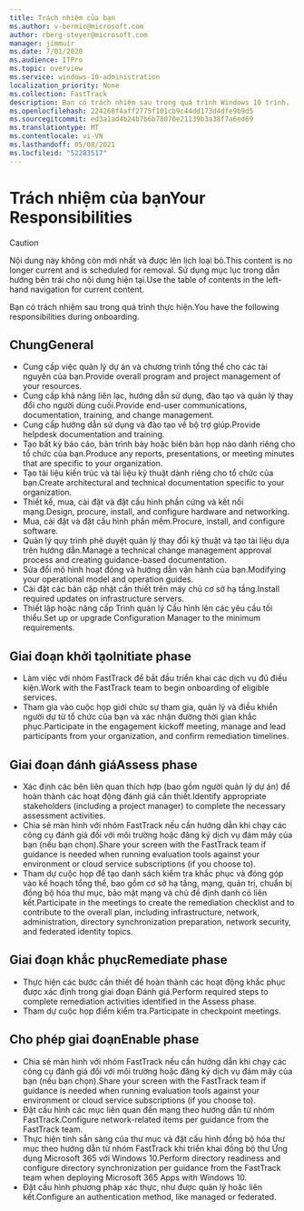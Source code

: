 ```yaml
---
title: Trách nhiệm của bạn
ms.author: v-bermic@microsoft.com
author: rberg-steyer@microsoft.com
manager: jimmuir
ms.date: 7/01/2020
ms.audience: ITPro
ms.topic: overview
ms.service: windows-10-administration
localization_priority: None
ms.collection: FastTrack
description: Bạn có trách nhiệm sau trong quá trình Windows 10 trình.
ms.openlocfilehash: 224268f4aff2775f101cb9c44dd173d4dfe9b9d5
ms.sourcegitcommit: ed3a1ad4b24b7b6b78070e21139b3a38f7a6ed69
ms.translationtype: MT
ms.contentlocale: vi-VN
ms.lasthandoff: 05/08/2021
ms.locfileid: "52283517"
---
```

# <a name="your-responsibilities"></a><span data-ttu-id="ff7f9-103">Trách nhiệm của bạn</span><span class="sxs-lookup"><span data-stu-id="ff7f9-103">Your Responsibilities</span></span>
> [!CAUTION]
> <span data-ttu-id="ff7f9-104">Nội dung này không còn mới nhất và được lên lịch loại bỏ.</span><span class="sxs-lookup"><span data-stu-id="ff7f9-104">This content is no longer current and is scheduled for removal.</span></span> <span data-ttu-id="ff7f9-105">Sử dụng mục lục trong dẫn hướng bên trái cho nội dung hiện tại.</span><span class="sxs-lookup"><span data-stu-id="ff7f9-105">Use the table of contents in the left-hand navigation for current content.</span></span>

<span data-ttu-id="ff7f9-106">Bạn có trách nhiệm sau trong quá trình thực hiện.</span><span class="sxs-lookup"><span data-stu-id="ff7f9-106">You have the following responsibilities during onboarding.</span></span>

## <a name="general"></a><span data-ttu-id="ff7f9-107">Chung</span><span class="sxs-lookup"><span data-stu-id="ff7f9-107">General</span></span>

- <span data-ttu-id="ff7f9-108">Cung cấp việc quản lý dự án và chương trình tổng thể cho các tài nguyên của bạn.</span><span class="sxs-lookup"><span data-stu-id="ff7f9-108">Provide overall program and project management of your resources.</span></span>
- <span data-ttu-id="ff7f9-109">Cung cấp khả năng liên lạc, hướng dẫn sử dụng, đào tạo và quản lý thay đổi cho người dùng cuối.</span><span class="sxs-lookup"><span data-stu-id="ff7f9-109">Provide end-user communications, documentation, training, and change management.</span></span>
- <span data-ttu-id="ff7f9-110">Cung cấp hướng dẫn sử dụng và đào tạo về bộ trợ giúp.</span><span class="sxs-lookup"><span data-stu-id="ff7f9-110">Provide helpdesk documentation and training.</span></span>
- <span data-ttu-id="ff7f9-111">Tạo bất kỳ báo cáo, bản trình bày hoặc biên bản họp nào dành riêng cho tổ chức của bạn.</span><span class="sxs-lookup"><span data-stu-id="ff7f9-111">Produce any reports, presentations, or meeting minutes that are specific to your organization.</span></span>
- <span data-ttu-id="ff7f9-112">Tạo tài liệu kiến trúc và tài liệu kỹ thuật dành riêng cho tổ chức của bạn.</span><span class="sxs-lookup"><span data-stu-id="ff7f9-112">Create architectural and technical documentation specific to your organization.</span></span>
- <span data-ttu-id="ff7f9-113">Thiết kế, mua, cài đặt và đặt cấu hình phần cứng và kết nối mạng.</span><span class="sxs-lookup"><span data-stu-id="ff7f9-113">Design, procure, install, and configure hardware and networking.</span></span>
- <span data-ttu-id="ff7f9-114">Mua, cài đặt và đặt cấu hình phần mềm.</span><span class="sxs-lookup"><span data-stu-id="ff7f9-114">Procure, install, and configure software.</span></span>
- <span data-ttu-id="ff7f9-115">Quản lý quy trình phê duyệt quản lý thay đổi kỹ thuật và tạo tài liệu dựa trên hướng dẫn.</span><span class="sxs-lookup"><span data-stu-id="ff7f9-115">Manage a technical change management approval process and creating guidance-based documentation.</span></span>
- <span data-ttu-id="ff7f9-116">Sửa đổi mô hình hoạt động và hướng dẫn vận hành của bạn.</span><span class="sxs-lookup"><span data-stu-id="ff7f9-116">Modifying your operational model and operation guides.</span></span>
- <span data-ttu-id="ff7f9-117">Cài đặt các bản cập nhật cần thiết trên máy chủ cơ sở hạ tầng.</span><span class="sxs-lookup"><span data-stu-id="ff7f9-117">Install required updates on infrastructure servers.</span></span>
- <span data-ttu-id="ff7f9-118">Thiết lập hoặc nâng cấp Trình quản lý Cấu hình lên các yêu cầu tối thiểu.</span><span class="sxs-lookup"><span data-stu-id="ff7f9-118">Set up or upgrade Configuration Manager to the minimum requirements.</span></span>

## <a name="initiate-phase"></a><span data-ttu-id="ff7f9-119">Giai đoạn khởi tạo</span><span class="sxs-lookup"><span data-stu-id="ff7f9-119">Initiate phase</span></span>

- <span data-ttu-id="ff7f9-120">Làm việc với nhóm FastTrack để bắt đầu triển khai các dịch vụ đủ điều kiện.</span><span class="sxs-lookup"><span data-stu-id="ff7f9-120">Work with the FastTrack team to begin onboarding of eligible services.</span></span>
- <span data-ttu-id="ff7f9-121">Tham gia vào cuộc họp giới chức sự tham gia, quản lý và điều khiển người dự từ tổ chức của bạn và xác nhận đường thời gian khắc phục.</span><span class="sxs-lookup"><span data-stu-id="ff7f9-121">Participate in the engagement kickoff meeting, manage and lead participants from your organization, and confirm remediation timelines.</span></span>

## <a name="assess-phase"></a><span data-ttu-id="ff7f9-122">Giai đoạn đánh giá</span><span class="sxs-lookup"><span data-stu-id="ff7f9-122">Assess phase</span></span>

- <span data-ttu-id="ff7f9-123">Xác định các bên liên quan thích hợp (bao gồm người quản lý dự án) để hoàn thành các hoạt động đánh giá cần thiết.</span><span class="sxs-lookup"><span data-stu-id="ff7f9-123">Identify appropriate stakeholders (including a project manager) to complete the necessary assessment activities.</span></span>
- <span data-ttu-id="ff7f9-124">Chia sẻ màn hình với nhóm FastTrack nếu cần hướng dẫn khi chạy các công cụ đánh giá đối với môi trường hoặc đăng ký dịch vụ đám mây của bạn (nếu bạn chọn).</span><span class="sxs-lookup"><span data-stu-id="ff7f9-124">Share your screen with the FastTrack team if guidance is needed when running evaluation tools against your environment or cloud service subscriptions (if you choose to).</span></span>
- <span data-ttu-id="ff7f9-125">Tham dự cuộc họp để tạo danh sách kiểm tra khắc phục và đóng góp vào kế hoạch tổng thể, bao gồm cơ sở hạ tầng, mạng, quản trị, chuẩn bị đồng bộ hóa thư mục, bảo mật mạng và chủ đề định danh có liên kết.</span><span class="sxs-lookup"><span data-stu-id="ff7f9-125">Participate in the meetings to create the remediation checklist and to contribute to the overall plan, including infrastructure, network, administration, directory synchronization preparation, network security, and federated identity topics.</span></span>

## <a name="remediate-phase"></a><span data-ttu-id="ff7f9-126">Giai đoạn khắc phục</span><span class="sxs-lookup"><span data-stu-id="ff7f9-126">Remediate phase</span></span>

- <span data-ttu-id="ff7f9-127">Thực hiện các bước cần thiết để hoàn thành các hoạt động khắc phục được xác định trong giai đoạn Đánh giá.</span><span class="sxs-lookup"><span data-stu-id="ff7f9-127">Perform required steps to complete remediation activities identified in the Assess phase.</span></span>
- <span data-ttu-id="ff7f9-128">Tham dự cuộc họp điểm kiểm tra.</span><span class="sxs-lookup"><span data-stu-id="ff7f9-128">Participate in checkpoint meetings.</span></span>

## <a name="enable-phase"></a><span data-ttu-id="ff7f9-129">Cho phép giai đoạn</span><span class="sxs-lookup"><span data-stu-id="ff7f9-129">Enable phase</span></span>

- <span data-ttu-id="ff7f9-130">Chia sẻ màn hình với nhóm FastTrack nếu cần hướng dẫn khi chạy các công cụ đánh giá đối với môi trường hoặc đăng ký dịch vụ đám mây của bạn (nếu bạn chọn).</span><span class="sxs-lookup"><span data-stu-id="ff7f9-130">Share your screen with the FastTrack team if guidance is needed when running evaluation tools against your environment or cloud service subscriptions (if you choose to).</span></span>
- <span data-ttu-id="ff7f9-131">Đặt cấu hình các mục liên quan đến mạng theo hướng dẫn từ nhóm FastTrack.</span><span class="sxs-lookup"><span data-stu-id="ff7f9-131">Configure network-related items per guidance from the FastTrack team.</span></span>
- <span data-ttu-id="ff7f9-132">Thực hiện tính sẵn sàng của thư mục và đặt cấu hình đồng bộ hóa thư mục theo hướng dẫn từ nhóm FastTrack khi triển khai đồng bộ thư Ứng dụng Microsoft 365 với Windows 10.</span><span class="sxs-lookup"><span data-stu-id="ff7f9-132">Perform directory readiness and configure directory synchronization per guidance from the FastTrack team when deploying Microsoft 365 Apps with Windows 10.</span></span>
- <span data-ttu-id="ff7f9-133">Đặt cấu hình phương pháp xác thực, như được quản lý hoặc liên kết.</span><span class="sxs-lookup"><span data-stu-id="ff7f9-133">Configure an authentication method, like managed or federated.</span></span>

